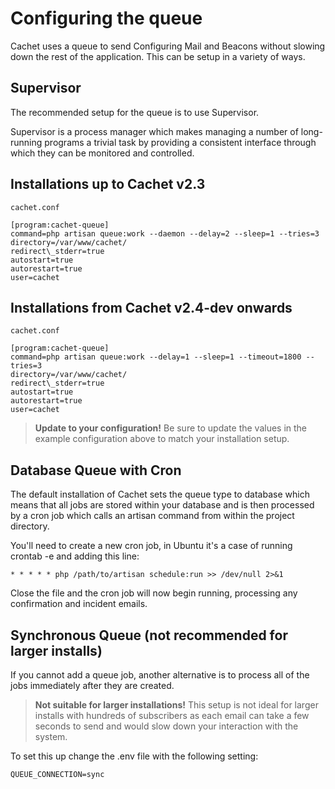 # Configuring the queue

Cachet uses a queue to send Configuring Mail and Beacons without slowing down
the rest of the application. This can be setup in a variety of ways.

## Supervisor

The recommended setup for the queue is to use Supervisor.

Supervisor is a process manager which makes managing a number of
long-running programs a trivial task by providing a consistent interface
through which they can be monitored and controlled.

## Installations up to Cachet v2.3

`cachet.conf`

```
[program:cachet-queue]
command=php artisan queue:work --daemon --delay=2 --sleep=1 --tries=3
directory=/var/www/cachet/
redirect\_stderr=true
autostart=true
autorestart=true
user=cachet
```

## Installations from Cachet v2.4-dev onwards

`cachet.conf`

```
[program:cachet-queue]
command=php artisan queue:work --delay=1 --sleep=1 --timeout=1800 --tries=3
directory=/var/www/cachet/
redirect\_stderr=true
autostart=true
autorestart=true
user=cachet
```

> **Update to your configuration!**
> Be sure to update the values in the example configuration above to match
> your installation setup.

## Database Queue with Cron

The default installation of Cachet sets the queue type to database which means
that all jobs are stored within your database and is then processed by a cron
job which calls an artisan command from within the project directory.

You'll need to create a new cron job, in Ubuntu it's a case of running
crontab -e and adding this line:

`* * * * * php /path/to/artisan schedule:run >> /dev/null 2>&1`

Close the file and the cron job will now begin running, processing any
confirmation and incident emails.

## Synchronous Queue (not recommended for larger installs)

If you cannot add a queue job, another alternative is to process all of
the jobs immediately after they are created.

> **Not suitable for larger installations!**
> This setup is not ideal for larger installs with hundreds of subscribers
> as each email can take a few seconds to send and would slow down your
> interaction with the system.

To set this up change the .env file with the following setting:

`QUEUE_CONNECTION=sync`
